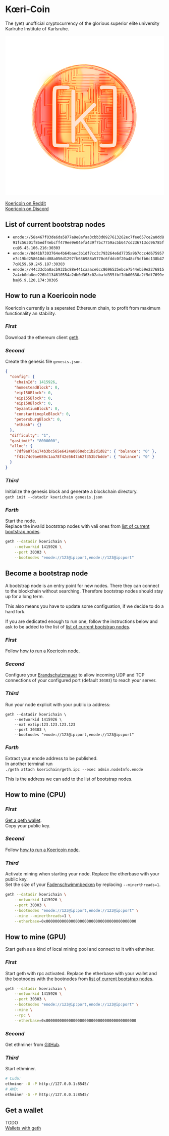 # Kœri-Coin

The (yet) unofficial cryptocurrency of the glorious
superior elite university Karlruhe Institute of Karlsruhe.

![Koericoin logo](https://github.com/koericoin/koericoin/raw/master/koeri_alpha_1000px.png)

[Koericoin on Reddit](https://www.reddit.com/r/koericoin/)  
[Koericoin on Discord](https://discord.gg/aZuH5WeDcg)


## List of current bootstrap nodes

- `enode://58a467f03de6da5877a8e8afaa3cbb3d0927613262ec7fee657ce2a0dd891fc56301f86edf4ebcff479ee9e04efa439f7bc7759ac5b647cd236713cc96785fcc@5.45.106.216:30303`
- `enode://8d41b7303764e4b64baec3b1df7cc3c793264e6d7735a9b7dcc4d675957e7c19bd258610dcd08a056d1297fb636988a5770c6fddc0f20a48cf5dfb6c138b477c@159.69.245.187:30303`
- `enode://44c33cba8acb932bc88e441caaace6cc8696525ebce7544eb59e22768152a4cb0da8ee226b1134610554a2db0d363c02abafd355fbf7db00630a2f5df7699eba@5.9.120.174:30305`

## How to run a Koericoin node
Koericoin currently is a seperated Ethereum chain, to profit
from maximum functionality an stability.


###  ___First___
Download the ethereum client [geth](https://geth.ethereum.org/downloads/).

###  ___Second___
Create the genesis file `genesis.json`.
```json
{
  "config": {
    "chainId": 1415926,
    "homesteadBlock": 0,
    "eip150Block": 0,
    "eip155Block": 0,
    "eip158Block": 0,
    "byzantiumBlock": 0,
    "constantinopleBlock": 0,
    "petersburgBlock": 0,
    "ethash": {}
  },
  "difficulty": "1",
  "gasLimit": "8000000",
  "alloc": {
    "7df9a875a174b3bc565e6424a0050ebc1b2d1d82": { "balance": "0" },
    "f41c74c9ae680c1aa78f42e5647a62f353b7bdde": { "balance": "0" }
  }
}
```

### ___Third___
Initialize the genesis block and generate a blockchain directory.  
`geth init --datadir koerichain genesis.json`

### ___Forth___
Start the node.  
Replace the invalid bootstrap nodes with vali ones from [list of current bootstrap nodes](#list-of-current-bootstrap-nodes).
```bash
geth --datadir koerichain \
    --networkid 1415926 \
    --port 30303 \
    --bootnodes "enode://123@ip:port,enode://123@ip:port"
```

## Become a bootstrap node
A bootstrap node is an entry point for new nodes. There they can connect
to the blockchain without searching.
Therefore bootstrap nodes should stay up for a long term.

This also means you have to update some configuation, if we decide to do a
hard fork.

If you are dedicated enough to run one, follow the instructions below and ask
to be added to the list of 
[list of current bootstrap nodes](#list-of-current-bootstrap-nodes).

### ___First___
Follow
[how to run a Koericoin node](#how-to-run-a-Koericoin-node).

### ___Second___
Configure your
[Brandschutzmauer](https://en.wikipedia.org/wiki/Firewall_(computing))
to allow incoming UDP and TCP connections
of your configured port (default `30303`)
to reach your server.

### ___Third___
Run your node explicit with your public ip address:
```
geth --datadir koerichain \
    --networkid 1415926 \
    --nat extip:123.123.123.123
    --port 30303 \
    --bootnodes "enode://123@ip:port,enode://123@ip:port"
```

### ___Forth___
Extract your enode address to be published.  
In another terminal run  
`./geth attach koerichain/geth.ipc --exec admin.nodeInfo.enode`

This is the address we can add to the list of bootstrap nodes.

## How to mine (CPU)
### ___First___
[Get a geth wallet](#get-a-wallet).  
Copy your public key.

### ___Second___
Follow
[how to run a Koericoin node](#how-to-run-a-Koericoin-node).

###  ___Third___
Activate mining when starting your node.
Replace the etherbase with your public key.  
Set the size of your [Fadenschwimmbecken](https://en.wikipedia.org/wiki/Thread_pool) by replacing
`--minerthreads=1`.
```bash
geth --datadir koerichain \
    --networkid 1415926 \
    --port 30303 \
    --bootnodes "enode://123@ip:port,enode://123@ip:port" \
    --mine --minerthreads=1 \
    --etherbase=0x0000000000000000000000000000000000000000
```

## How to mine (GPU)
Start geth as a kind of local mining pool and connect
to it with ethminer.


### ___First___
Start geth with rpc activated. Replace the etherbase with your wallet and
the bootnodes with the bootnodes from
[list of current bootstrap nodes](#list-of-current-bootstrap-nodes).
```bash
geth --datadir koerichain \
    --networkid 1415926 \
    --port 30303 \
    --bootnodes "enode://123@ip:port,enode://123@ip:port" \
    --mine \
    --rpc \
    --etherbase=0x0000000000000000000000000000000000000000
```

### ___Second___
Get ethminer from [GitHub](https://github.com/ethereum-mining/ethminer).

### ___Third___
Start ethminer.
```bash
# Cuda:
ethminer -U -P http://127.0.0.1:8545/
# AMD:
ethminer -G -P http://127.0.0.1:8545/
```


## Get a wallet
TODO  
[Wallets with geth](https://geth.ethereum.org/docs/interface/managing-your-accounts)
